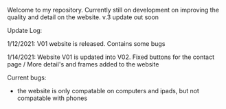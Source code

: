 Welcome to my repository. Currently still on development on improving the quality and detail on the website. v.3 update out soon



Update Log:

1/12/2021: V01 website is released. Contains some bugs

1/14/2021: Website V01 is updated into V02. Fixed buttons for the contact page / More detail's and frames added to the website


Current bugs:

* the website is only compatable on computers and ipads, but not compatable with phones
